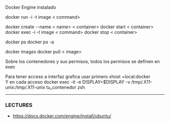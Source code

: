Docker Engine instalado

docker run -i -t image < command>

docker create --name < name> < container>
docker start < container>
docker exec -i -t image < command>
docker stop < container>

docker ps
docker ps -a

docker images
docker pull < image>

Sobre los contenedores y sus permisos, todos los permisos se definen en exec

Para tener acceso a interfaz grafica usar primero
xhost +local:docker               
Y en cada acceso
docker exec -it -e DISPLAY=$DISPLAY -v /tmp/.X11-unix:/tmp/.X11-unix tu_contenedor zsh

---
### LECTURES
- https://docs.docker.com/engine/install/ubuntu/

